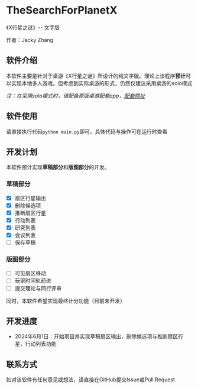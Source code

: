 # TheSearchForPlanetX
《X行星之谜》-- 文字版

作者：Jacky Zhang

## 软件介绍

本软件主要是针对于桌游《X行星之谜》所设计的纯文字版。理论上该程序**预计**可以实现本地多人游戏。但考虑到实际桌游的形式，仍然仅建议采用桌游的solo模式

*注：在采用solo模式时，请配备原版桌游配套app，[配套网址](https://www.PlanetXApp.com)*

## 软件使用

请直接执行代码`python main.py`即可。具体代码与操作可在运行时查看

## 开发计划

本软件预计实现**草稿部分**和**版图部分**的开发。

### 草稿部分

- [x] 扇区行星输出
- [x] 删除候选项
- [x] 推断扇区行星
- [x] 行动列表
- [x] 研究列表
- [x] 会议列表
- [ ] 保存草稿

### 版图部分

- [ ] 可见扇区移动
- [ ] 玩家时间轨前进
- [ ] 提交理论与同行评审

同时，本软件希望实现最终计分功能（目前未开发）

## 开发进度

- 2024年6月1日：开始项目并实现草稿扇区输出，删除候选项与推断扇区行星，行动列表功能
## 联系方式

如对该软件有任何意见或想法，请直接在GitHub提交Issue或Pull Request


